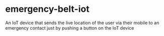 # emergency-belt-iot
An IoT device that sends the live location of the user via their mobile to an emergency contact just by pushing a button on the IoT device

